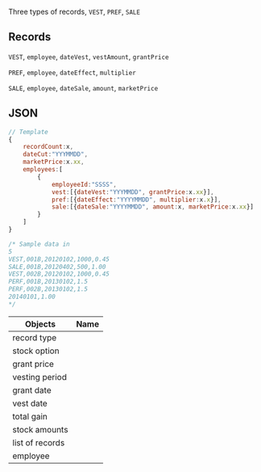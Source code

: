 Three types of records, `VEST`, `PREF`, `SALE`

## Records

`VEST`, `employee`, `dateVest`, `vestAmount`, `grantPrice`

`PREF`, `employee`, `dateEffect`, `multiplier`

`SALE`, `employee`, `dateSale`, `amount`, `marketPrice`

## JSON


```javascript
// Template
{
	recordCount:x, 
	dateCut:"YYYMMDD", 
	marketPrice:x.xx, 
	employees:[
		{
			employeeId:"SSSS",
			vest:[{dateVest:"YYYMMDD", grantPrice:x.xx}], 
			pref:[{dateEffect:"YYYYMMDD", multiplier:x.x}], 
			sale:[{dateSale:"YYYYMMDD", amount:x, marketPrice:x.xx}]
		}
	]
}

/* Sample data in
5
VEST,001B,20120102,1000,0.45
SALE,001B,20120402,500,1.00
VEST,002B,20120102,1000,0.45
PERF,001B,20130102,1.5
PERF,002B,20130102,1.5
20140101,1.00
*/

```


Objects | Name
--- | ---
record type |
stock option | 
grant price |
vesting period |
grant date |
vest date |
total gain |
stock amounts |
list of records |
employee |


